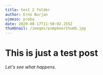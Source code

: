 ```yaml
---
title: test 2 folder
author: Erno Burjan
ujmezo: proba
date: 2020-08-17T11:50:02.255Z
thumbnail: /images/pumpbeerthumb.jpg
---
```


# This is just a test post

*Let's see what happens.*
